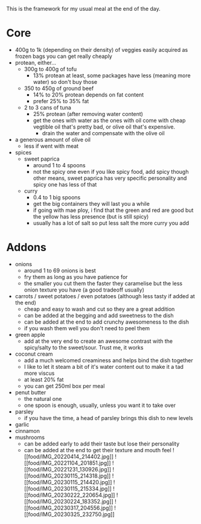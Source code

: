 This is the framework for my usual meal at the end of the day.
# Core
- 400g to 1k (depending on their density) of veggies easily acquired as frozen bags you can get really cheaply
- protean, either...
  - 300g to 400g of tofu
    - 13% protean at least, some packages have less (meaning more water) so don't buy those
  - 350 to 450g of ground beef
    - 14% to 20% protean depends on fat content
    - prefer 25% to 35% fat
  - 2 to 3 cans of tuna
    - 25% protean (after removing water content)
    - get the ones with water as the ones with oil come with cheap vegtible oil that's pretty bad, or olive oil that's expensive.
      - drain the water and compensate with the olive oil 
- a generous amount of olive oil
  - less if went with meat
- spices
  - sweet paprica 
    - around 1 to 4 spoons
    - not the spicy one even if you like spicy food, add spicy though other means, sweet paprica has very specific personality and spicy one has less of that
  - curry 
    - 0.4 to 1 big spoons
    - get the big containers they will last you a while
    - if going with mae ploy, i find that the green and red are good but the yellow has less presence (but is still spicy)
    - usually has a lot of salt so put less salt the more curry you add
# Addons
- onions 
  - around 1 to 69 onions is best
  - fry them as long as you have patience for
  - the smaller you cut them the faster they caramelise but the less onion texture you have (a good tradeoff usually)
- carrots / sweet potatoes / even potatoes (although less tasty if added at the end)
  - cheap and easy to wash and cut so they are a great addition
  - can be added at the begging and add sweetness to the dish
  - can be added at the end to add crunchy awesomeness to the dish
  - if you wash them well you don't need to peel them
- green apple
  - add at the very end to create an awesome contrast with the spicy/salty to the sweet/sour. Trust me, it works 
- coconut cream
  - add a much welcomed creaminess and helps bind the dish together
  - I like to let it steam a bit of it's water content out to make it a tad more viscus 
  - at least 20% fat
  - you can get 250ml box per meal
- penut butter
  - the natural one
  - one spoon is enough, usually, unless you want it to take over
- parsley
  - if you have the time, a head of parsley brings this dish to new levels 
- garlic
- cinnamon
- mushrooms
	- can be added early to add their taste but lose their personality
	- can be added at the end to get their texture and mouth feel
![[food/IMG_20220414_214402.jpg]]
![[food/IMG_20221104_201851.jpg]]
![[food/IMG_20221231_130926.jpg]]
![[food/IMG_20230115_214318.jpg]]
![[food/IMG_20230115_214420.jpg]]
![[food/IMG_20230115_215334.jpg]]
![[food/IMG_20230222_220654.jpg]]
![[food/IMG_20230224_183352.jpg]]
![[food/IMG_20230317_204556.jpg]]
![[food/IMG_20230325_232750.jpg]]